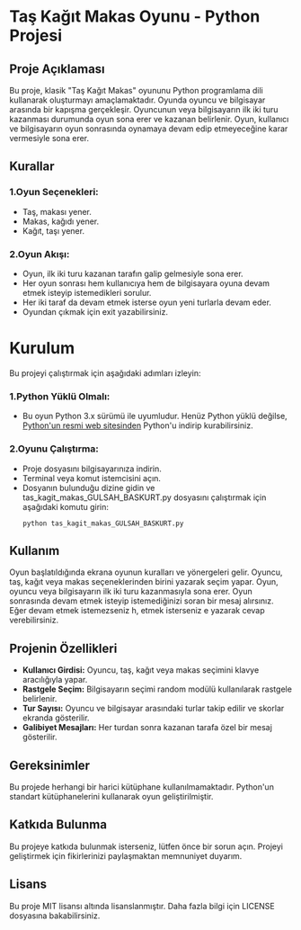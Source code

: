 # Taş Kağıt Makas Oyunu - Python Projesi
## Proje Açıklaması
Bu proje, klasik "Taş Kağıt Makas" oyununu Python programlama dili kullanarak oluşturmayı amaçlamaktadır. Oyunda oyuncu ve bilgisayar arasında bir kapışma gerçekleşir. Oyuncunun veya bilgisayarın ilk iki turu kazanması durumunda oyun sona erer ve kazanan belirlenir. Oyun, kullanıcı ve bilgisayarın oyun sonrasında oynamaya devam edip etmeyeceğine karar vermesiyle sona erer.

## Kurallar
### 1.Oyun Seçenekleri:
* Taş, makası yener.
* Makas, kağıdı yener.
* Kağıt, taşı yener.

### 2.Oyun Akışı:
* Oyun, ilk iki turu kazanan tarafın galip gelmesiyle sona erer.
* Her oyun sonrası hem kullanıcıya hem de bilgisayara oyuna devam etmek isteyip istemedikleri sorulur.
* Her iki taraf da devam etmek isterse oyun yeni turlarla devam eder.
* Oyundan çıkmak için exit yazabilirsiniz.

# Kurulum
Bu projeyi çalıştırmak için aşağıdaki adımları izleyin:

### 1.Python Yüklü Olmalı:
* Bu oyun Python 3.x sürümü ile uyumludur. Henüz Python yüklü değilse, [Python'un resmi web sitesinden](https://www.python.org/downloads/) Python'u indirip kurabilirsiniz.

### 2.Oyunu Çalıştırma:
* Proje dosyasını bilgisayarınıza indirin.
* Terminal veya komut istemcisini açın.
* Dosyanın bulunduğu dizine gidin ve tas_kagit_makas_GULSAH_BASKURT.py dosyasını çalıştırmak için aşağıdaki komutu girin:
    ```shell
  python tas_kagit_makas_GULSAH_BASKURT.py
    ```

## Kullanım
Oyun başlatıldığında ekrana oyunun kuralları ve yönergeleri gelir. Oyuncu, taş, kağıt veya makas seçeneklerinden birini yazarak seçim yapar. Oyun, oyuncu veya bilgisayarın ilk iki turu kazanmasıyla sona erer. Oyun sonrasında devam etmek isteyip istemediğinizi soran bir mesaj alırsınız. Eğer devam etmek istemezseniz h, etmek isterseniz e yazarak cevap verebilirsiniz.

## Projenin Özellikleri
* **Kullanıcı Girdisi:** Oyuncu, taş, kağıt veya makas seçimini klavye aracılığıyla yapar.
* **Rastgele Seçim:** Bilgisayarın seçimi random modülü kullanılarak rastgele belirlenir.
* **Tur Sayısı:** Oyuncu ve bilgisayar arasındaki turlar takip edilir ve skorlar ekranda gösterilir.
* **Galibiyet Mesajları:** Her turdan sonra kazanan tarafa özel bir mesaj gösterilir.

## Gereksinimler
Bu projede herhangi bir harici kütüphane kullanılmamaktadır. Python'un standart kütüphanelerini kullanarak oyun geliştirilmiştir.

## Katkıda Bulunma
Bu projeye katkıda bulunmak isterseniz, lütfen önce bir sorun açın. Projeyi geliştirmek için fikirlerinizi paylaşmaktan memnuniyet duyarım.

## Lisans
Bu proje MIT lisansı altında lisanslanmıştır. Daha fazla bilgi için LICENSE dosyasına bakabilirsiniz.
